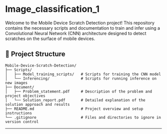 # Image_classification_1
Welcome to the Mobile Device Scratch Detection project! This repository contains the necessary scripts and documentation to train and infer using a Convolutional Neural Network (CNN) architecture designed to detect scratches on the surface of mobile devices.


## 📁 Project Structure

```
Mobile-Device-Scratch-Detection/
├── Scripts/
│   ├── Model_training_scripts/   # Scripts for training the CNN model
│   └── Inferencing/              # Scripts for running inference on new images
├── Document/
│   ├── Problem_statement.pdf     # Description of the problem and project objectives
│   └── Solution_report.pdf       # Detailed explanation of the solution approach and results
├── README.md                     # Project overview and setup instructions            
└── .gitignore                    # Files and directories to ignore in version control
```

---

